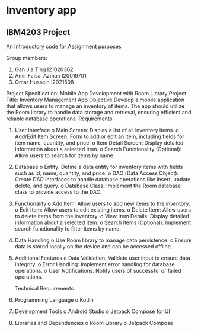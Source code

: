 Inventory app
==================================
IBM4203 Project
------------
An Introductory code for Assignment purposes

Group members:
1. 	 Gan Jia Ting I21020362
2. 	 Amir Faisal Azman I20019701
3. Omar Hussein I2021508


Project Specification: Mobile App Development with Room Library
Project Title: Inventory Management App
Objective
Develop a mobile application that allows users to manage an inventory of items. The app should
utilize the Room library to handle data storage and retrieval, ensuring efficient and reliable
database operations.
Requirements

1. User Interface
   o Main Screen: Display a list of all inventory items.
   o Add/Edit Item Screen: Form to add or edit an item, including fields for item
   name, quantity, and price.
   o Item Detail Screen: Display detailed information about a selected item.
   o Search Functionality (Optional): Allow users to search for items by name.

2. Database
   o Entity: Define a data entity for inventory items with fields such as id, name,
   quantity, and price.
   o DAO (Data Access Object): Create DAO interfaces to handle database
   operations like insert, update, delete, and query.
   o Database Class: Implement the Room database class to provide access to the
   DAO.

3. Functionality
   o Add Item: Allow users to add new items to the inventory.
   o Edit Item: Allow users to edit existing items.
   o Delete Item: Allow users to delete items from the inventory.
   o View Item Details: Display detailed information about a selected item.
   o Search Items (Optional): Implement search functionality to filter items by name.

4. Data Handling
   o Use Room library to manage data persistence.
   o Ensure data is stored locally on the device and can be accessed offline.

5. Additional Features
   o Data Validation: Validate user input to ensure data integrity.
   o Error Handling: Implement error handling for database operations.
   o User Notifications: Notify users of successful or failed operations.

   Technical Requirements

1. Programming Language
   o Kotlin

2. Development Tools
   o Android Studio
   o Jetpack Compose for UI

3. Libraries and Dependencies
   o Room Library
   o Jetpack Compose
